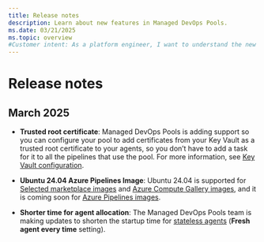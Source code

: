 ```yaml
---
title: Release notes
description: Learn about new features in Managed DevOps Pools.
ms.date: 03/21/2025
ms.topic: overview
#Customer intent: As a platform engineer, I want to understand the new features in Managed DevOps Pools.
---
```


# Release notes

## March 2025

* **Trusted root certificate**: Managed DevOps Pools is adding support so you can configure your pool to add certificates from your Key Vault as a trusted root certificate to your agents, so you don’t have to add a task for it to all the pipelines that use the pool. For more information, see [Key Vault configuration](./configure-security.md#key-vault-configuration).

* **Ubuntu 24.04 Azure Pipelines Image**: Ubuntu 24.04 is supported for [Selected marketplace images](./configure-images.md#selected-marketplace-images) and [Azure Compute Gallery images](./configure-images.md#azure-compute-gallery-images), and it is coming soon for [Azure Pipelines images](./configure-images.md#azure-pipelines-images).

* **Shorter time for agent allocation**: The Managed DevOps Pools team is making updates to shorten the startup time for [stateless agents](./configure-scaling.md#stateless-pools) (**Fresh agent every time** setting).
